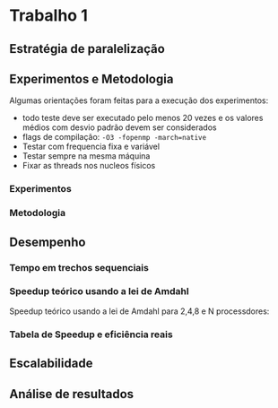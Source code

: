 # Trabalho 1

## Estratégia de paralelização

## Experimentos e Metodologia

Algumas orientações foram feitas para a execução dos experimentos:

- todo teste deve ser executado pelo menos 20 vezes e os valores médios com desvio padrão devem ser considerados
- flags de compilação: `-O3 -fopenmp -march=native`
- Testar com frequencia fixa e variável
- Testar sempre na mesma máquina
- Fixar as threads nos nucleos físicos

### Experimentos

### Metodologia

## Desempenho

### Tempo em trechos sequenciais

### Speedup teórico usando a lei de Amdahl

Speedup teórico usando a lei de Amdahl para 2,4,8 e N processdores:

### Tabela de Speedup e eficiência reais

## Escalabilidade

## Análise de resultados

